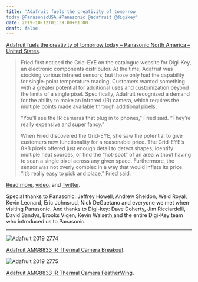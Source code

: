 ```yaml
---
title: 'Adafruit fuels the creativity of tomorrow
today @PanasonicUSA #Panasonic @adafruit @digikey'
date: 2019-10-12T01:39:00+01:00
draft: false
---
```


[Adafruit fuels the creativity of tomorrow today – Panasonic North America – United States](https://na.panasonic.com/us/case-study/adafruit-fuels-creativity-tomorrow-today).

> Fried first noticed the Grid-EYE on the catalogue website for Digi-Key, an electronic components distributor. At the time, Adafruit was stocking various infrared sensors, but those only had the capability for single-point temperature reading. Customers wanted something with a greater potential for additional uses and customization beyond the limits of a single pixel. Specifically, Adafruit recognized a demand for the ability to make an infrared (IR) camera, which requires the multiple points made available through additional pixels.
> 
> “You’ll see the IR cameras that plug in to phones,” Fried said. “They’re really expensive and super fancy.”
> 
> When Fried discovered the Grid-EYE, she saw the potential to give customers new functionality for a reasonable price. The Grid-EYE’s 8×8 pixels offered just enough detail to detect shapes, identify multiple heat sources, or find the “hot-spot” of an area without having to scan a single pixel across any given space. Furthermore, the sensor was not overly complex in a way that would inflate its price. “It’s really easy to pick and place,” Fried said.

[Read more](https://na.panasonic.com/us/case-study/adafruit-fuels-creativity-tomorrow-today), [video](https://youtu.be/02PthE9DJxI), and [Twitter](https://twitter.com/MFaisalPandit/status/1182377875623862279).

Special thanks to Panasonic: Jeffrey Howell, Andrew Sheldon, Weld Royal, Kevin Leonard, Eric Johnsrud, Nick DeGaetano and everyone we met when visiting Panasonic. And thanks to Digi-key: Dave Doherty, Jim Ricciardelli, David Sandys, Brooks Vigen, Kevin Walseth,and the entire Digi-Key team who introduced us to Panasonic.

* * *

![Adafruit 2019 2774](https://cdn-blog.adafruit.com/uploads/2019/10/adafruit_2019_2774.jpg)

[Adafruit AMG8833 IR Thermal Camera Breakout](https://www.adafruit.com/product/3538).

![Adafruit 2019 2775](https://cdn-blog.adafruit.com/uploads/2019/10/adafruit_2019_2775.jpg)

[Adafruit AMG8833 IR Thermal Camera FeatherWing](https://www.adafruit.com/product/3622).